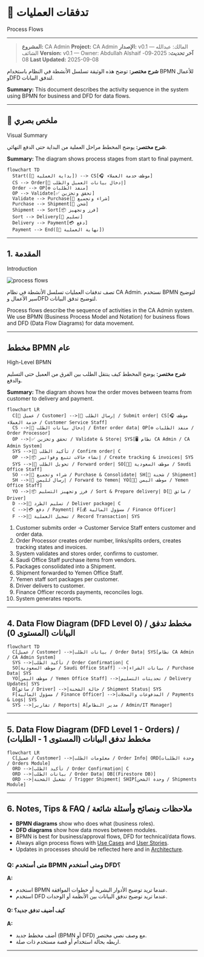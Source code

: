 # 🔄 تدفقات العمليات

Process Flows

---

> **المشروع:** CA Admin
> **Project:** CA Admin
> **الإصدار:** v0.1 — المالك: عبدالله الشائف
> **Version:** v0.1 — Owner: Abdullah Alshaif
> **آخر تحديث:** 2025-09-08
> **Last Updated:** 2025-09-08

**شرح مختصر:**
توضح هذه الوثيقة تسلسل الأنشطة في النظام باستخدام BPMN للأعمال وDFD لتدفق البيانات.

**Summary:**
This document describes the activity sequence in the system using BPMN for business and DFD for data flows.

---

## 🏁 ملخص بصري

Visual Summary

**شرح مختصر:**
يوضح المخطط مراحل العملية من البداية حتى الدفع النهائي.

**Summary:**
The diagram shows process stages from start to final payment.

```mermaid
flowchart TD
  Start([🏁 بداية العملية]) --> CS[🎧 موظف خدمة العملاء]
  CS --> Order[📝 إدخال بيانات العميل والطلب]
  Order --> OP[⚙️ منفذ الطلبات]
  OP --> Validate[✅ تحقق وتخزين]
  Validate --> Purchase[🛒 شراء وتجميع]
  Purchase --> Shipment[🚚 شحن]
  Shipment --> Sort[📦 فرز وتجهيز]
  Sort --> Delivery[🚚 تسليم]
  Delivery --> Payment[💳 دفع]
  Payment --> End([🏁 نهاية العملية])
```

---

## 1. المقدمة

Introduction

![process flows](https://img.icons8.com/color/96/000000/process.png)

تصف تدفقات العمليات تسلسل الأنشطة في نظام CA Admin. نستخدم BPMN لتوضيح سير الأعمال وDFD لتوضيح تدفق البيانات.

Process flows describe the sequence of activities in the CA Admin system. We use BPMN (Business Process Model and Notation) for business flows and DFD (Data Flow Diagrams) for data movement.

---

## مخطط BPMN عام

High-Level BPMN

**شرح مختصر:**
يوضح المخطط كيف ينتقل الطلب بين الفرق من العميل حتى التسليم والدفع.

**Summary:**
The diagram shows how the order moves between teams from customer to delivery and payment.

```mermaid
flowchart LR
  C[👤 عميل / Customer] -->|📝 إرسال الطلب / Submit order| CS[🎧 موظف خدمة العملاء / Customer Service Staff]
  CS -->|📝 إدخال بيانات الطلب / Enter order data| OP[⚙️ منفذ الطلبات / Order Processor]
  OP -->|✅ تحقق وتخزين / Validate & Store| SYS[🖥️ نظام CA Admin / CA Admin System]
  SYS -->|🔔 تأكيد الطلب / Confirm order| C
  OP -->|📦 إنشاء حالات تتبع وفواتير / Create tracking & invoices| SYS
  SYS -->|🚚 تحويل الطلب / Forward order| SO[🧑‍💼 موظف السعودية / Saudi Office Staff]
  SO -->|🛒 شراء وتجميع / Purchase & Consolidate| SH[🚚 شحنة / Shipment]
  SH -->|🚚 إرسال لليمن / Forward to Yemen| YO[🧑‍💼 موظف اليمن / Yemen Office Staff]
  YO -->|📦 فرز وتجهيز التسليم / Sort & Prepare delivery| D[🚚 سائق / Driver]
  D -->|🚚 تسليم الطرد / Deliver package| C
  C -->|💳 دفع / Payment| F[💰 مسؤول المالية / Finance Officer]
  F -->|📝 تسجيل العملية / Record Transaction| SYS
```

1. Customer submits order → Customer Service Staff enters customer and order data.
2. Order Processor creates order number, links/splits orders, creates tracking states and invoices.
3. System validates and stores order, confirms to customer.
4. Saudi Office Staff purchase items from vendors.
5. Packages consolidated into a Shipment.
6. Shipment forwarded to Yemen Office Staff.
7. Yemen staff sort packages per customer.
8. Driver delivers to customer.
9. Finance Officer records payments, reconciles logs.
10. System generates reports.

---

## 4. Data Flow Diagram (DFD Level 0) / مخطط تدفق البيانات (المستوى 0)

```mermaid
flowchart TD
  C[عميل / Customer] -->|بيانات الطلب / Order Data| SYS[نظام CA Admin / CA Admin System]
  SYS -->|تأكيد الطلب / Order Confirmation| C
  SO[موظف السعودية / Saudi Office Staff] -->|بيانات الشراء / Purchase Data| SYS
  YO[موظف اليمن / Yemen Office Staff] -->|تحديثات التسليم / Delivery Updates| SYS
  D[سائق / Driver] -->|حالة الشحنة / Shipment Status| SYS
  F[مسؤول المالية / Finance Officer] -->|المدفوعات والسجلات / Payments & Logs| SYS
  SYS -->|تقارير / Reports| A[مدير النظام / Admin/IT Manager]
```

---

## 5. Data Flow Diagram (DFD Level 1 - Orders) / مخطط تدفق البيانات (المستوى 1 - الطلبات)

```mermaid
flowchart LR
  C[عميل / Customer] -->|معلومات الطلب / Order Info| ORD[وحدة الطلبات / Orders Module]
  ORD -->|تأكيد الطلب / Order Confirmation| C
  ORD -->|بيانات الطلب / Order Data| DB[(Firestore DB)]
  ORD -->|تشغيل الشحنة / Trigger Shipment| SHIP[وحدة الشحن / Shipments Module]
```

---

## 6. Notes, Tips & FAQ / ملاحظات ونصائح وأسئلة شائعة

- **BPMN diagrams** show who does what (business roles).
- **DFD diagrams** show how data moves between modules.
- BPMN is best for business/approval flows, DFD for technical/data flows.
- Always align process flows with [Use Cases](../04-use-cases/04-use-cases.md) and [User Stories](../03-stories/03-stories.md).
- Updates in processes should be reflected here and in [Architecture](../06-architecture/06-architecture.md).

### Q: متى أستخدم BPMN ومتى أستخدم DFD؟

**A:**

- استخدم BPMN عندما تريد توضيح الأدوار البشرية أو خطوات الموافقة.
- استخدم DFD عندما تريد توضيح تدفق البيانات بين الأنظمة أو الوحدات.

#### Q: كيف أضيف تدفق جديد؟

**A:**

- أضف مخطط جديد (BPMN أو DFD) مع وصف نصي مختصر.
- اربطه بحالة استخدام أو قصة مستخدم ذات صلة.

---
